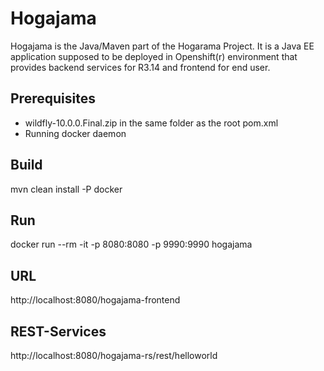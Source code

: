 # Hogajama

Hogajama is the Java/Maven part of the Hogarama Project. It is a Java EE application supposed to be deployed in Openshift(r) environment that provides backend services for R3.14 and frontend for end user.

## Prerequisites

 * wildfly-10.0.0.Final.zip in the same folder as the root pom.xml
 * Running docker daemon

## Build
mvn clean install -P docker

## Run
docker run --rm -it -p 8080:8080 -p 9990:9990 hogajama

## URL
http://localhost:8080/hogajama-frontend

## REST-Services
http://localhost:8080/hogajama-rs/rest/helloworld

